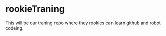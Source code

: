 # rookieTraning
This will be our traning repo where they rookies can learn github and robot codeing.
